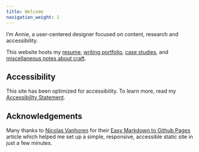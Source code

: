 ```yaml
---
title: Welcome
navigation_weight: 1
---
```


I’m Annie, a user-centered designer focused on content, research and accessibility. 

This website hosts my [resume](resume.md), [writing portfolio](/work/index.md), [case studies](/_case-studies/index.md), and [miscellaneous notes about craft](/craft-notes/index.md). 

## Accessibility
This site has been optimized for accessibility. To learn more, read my [Accessibility Statement](accessibility-statement.md).

## Acknowledgements
Many thanks to [Nicolas Vanhoren](https://github.com/nicolas-van) for their [Easy Markdown to Github Pages](https://nicolas-van.github.io/easy-markdown-to-github-pages/) article which helped me set up a simple, responsive, accessible static site in just a few minutes. 